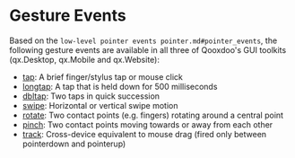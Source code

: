 # Gesture Events

Based on the `low-level pointer events pointer.md#pointer_events`, the following
gesture events are available in all three of Qooxdoo's GUI toolkits (qx.Desktop,
qx.Mobile and qx.Website):

- [tap](apps://apiviewer/#qx.event.type.Tap): A brief finger/stylus tap or mouse
  click
- [longtap](apps://apiviewer/#qx.event.type.Tap): A tap that is held down for
  500 milliseconds
- [dbltap](apps://apiviewer/#qx.event.type.Tap): Two taps in quick succession
- [swipe](apps://apiviewer/#qx.event.type.Swipe): Horizontal or vertical swipe
  motion
- [rotate](apps://apiviewer/#qx.event.type.Rotate): Two contact points (e.g.
  fingers) rotating around a central point
- [pinch](apps://apiviewer/#qx.event.type.Pinch): Two contact points moving
  towards or away from each other
- [track](apps://apiviewer/#qx.event.type.Track): Cross-device equivalent to
  mouse drag (fired only between pointerdown and pointerup)
